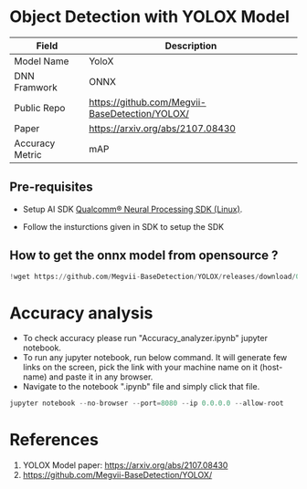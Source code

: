 # Object Detection with YOLOX Model

| Field | Description |
| --- | --- |
| Model Name | YoloX |
| DNN Framwork | ONNX |
| Public Repo  | https://github.com/Megvii-BaseDetection/YOLOX/ |
| Paper        | https://arxiv.org/abs/2107.08430 |
| Accuracy Metric | mAP |

## Pre-requisites

- Setup AI SDK <a href="https://qpm.qualcomm.com/#/main/tools/details/qualcomm_neural_processing_sdk"> Qualcomm® Neural Processing SDK (Linux)</a>. 

- Follow the insturctions given in SDK to setup the SDK 

## How to get the onnx model from opensource ? 

```python
!wget https://github.com/Megvii-BaseDetection/YOLOX/releases/download/0.1.1rc0/yolox_x.onnx
```

# Accuracy analysis

- To check accuracy please run "Accuracy_analyzer.ipynb" jupyter notebook.
- To run any jupyter notebook, run below command. It will generate few links on the screen, pick the link with your machine name on it (host-name) and paste it in any browser.
- Navigate to the notebook ".ipynb" file and simply click that file.
```python
jupyter notebook --no-browser --port=8080 --ip 0.0.0.0 --allow-root
```

# References

1. YOLOX Model paper: https://arxiv.org/abs/2107.08430 
2. https://github.com/Megvii-BaseDetection/YOLOX/
